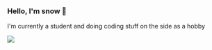 ### Hello, I'm snow 👋

I'm currently a student and doing coding stuff on the side as a hobby

<img align="center" src="https://github-readme-stats.vercel.app/api?username=kibbewater&theme=vue" />
